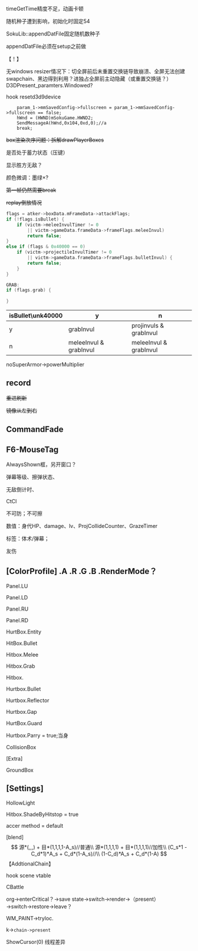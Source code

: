 timeGetTime精度不足，动画卡顿

随机种子遭到影响，初始化时固定54

SokuLib::appendDatFile固定随机数种子

appendDatFile必须在setup之前做

【！】

无windows resizer情况下：切全屏前后未重置交换链导致崩溃、全屏无法创建swapchain、黑边得到利用？进独占全屏前主动隐藏（或重置交换链？）
D3DPresent_paramters.Windowed?

hook resetd3d9device

        param_1->mmSavedConfig->fullscreen = param_1->mmSavedConfig->fullscreen == false;
        hWnd = (HWND)mSokuGame.HWND2;
        SendMessageA(hWnd,0x104,0xd,0);//a
        break;

~~box渲染次序问题：拆解drawPlayerBoxes~~

是否处于蓄力状态（压键）



显示胜方无敌？

颜色微调：墨绿×?

~~第一帧仍然需要break~~

~~replay倒放情况~~



```cpp
flags = atker->boxData.mFrameData->attackFlags;
if (!flags.isBullet) {
    if (victm->meleeInvulTimer != 0
        || victm->gameData.frameData->frameFlags.meleeInvul)
        return false;
}
else if (flags & 0x40000 == 0)
    if (victm->projectileInvulTimer != 0
        || victm->gameData.frameData->frameFlags.bulletInvul) {
        return false;
    }
}

GRAB:
if (flags.grab) {
    
}
```

| isBullet\\unk40000 | y                      | n                      |
| ------------------ | ---------------------- | ---------------------- |
| y                  | grabInvul              | projinvuls & grabInvul |
| n                  | meleeInvul & grabInvul | meleeInvul & grabInvul |

noSuperArmor→powerMultiplier

## record

~~重进刷新~~



~~镜像从左到右~~

## CommandFade



## F6-MouseTag

AlwaysShown框，另开窗口？

弹幕等级、擦弹状态、

无敌倒计时、

CtCl

不可防；不可擦

数值：身代HP、damage、lv、ProjCollideCounter、GrazeTimer

标签：体术/弹幕；

友伤

## [ColorProfile] .A .R .G .B .RenderMode？

Panel.LU

Panel.LD

Panel.RU

Panel.RD

HurtBox.Entity

HitBox.Bullet

Hitbox.Melee

Hitbox.Grab

Hitbox.



Hurtbox.Bullet

Hurtbox.Reflector

Hurtbox.Gap

HurtBox.Guard

Hurtbox.Parry = true;当身

CollisionBox

[Extra]

GroundBox

## [Settings]

HollowLight

Hitbox.ShadeByHitstop = true

accer method = default



[blend]
$$
源*(,,,) + 目*(1,1,1,1-A_s)//普通\\
源*(1,1,1,1) + 目*(1,1,1,1)//加性\\
(C_s*1 - C_d*1)*A_s + C_d*(1-A_s)//\\
(1-C_d)*A_s + C_d*(1-A)
$$
【AddtionalChain】

hook scene vtable

CBattle

org→enterCritical？→save state→switch→render→（present）→switch→restore→leave？

WM_PAINT→tryloc.

k→`chain->present`

ShowCursor(0) 线程差异		
